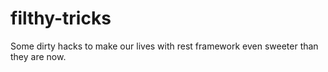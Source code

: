 filthy-tricks
=============

Some dirty hacks to make our lives with rest framework even sweeter than they are now.

